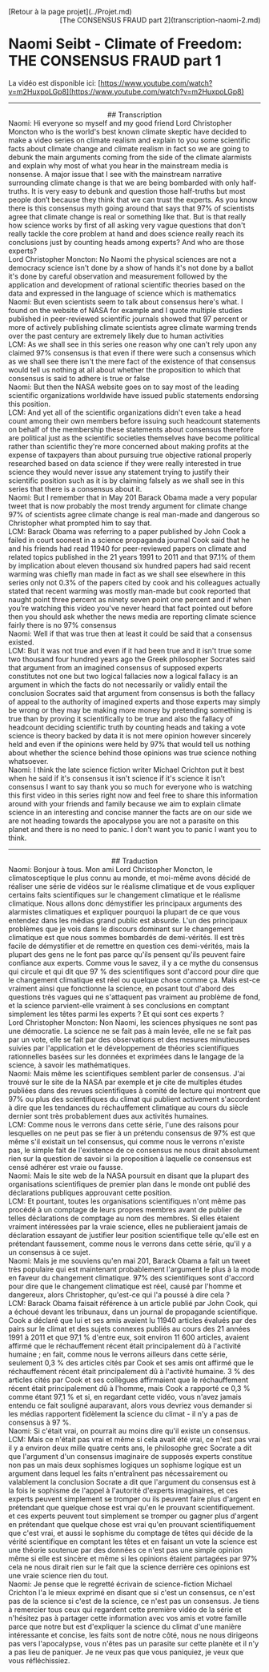 <p style="text-align:left;">
    [Retour à la page projet](../Projet.md)
    <span style="float:right;">
        [The CONSENSUS FRAUD part 2](transcription-naomi-2.md)
    </span>
</p>


# Naomi Seibt - Climate of Freedom: THE CONSENSUS FRAUD part 1

La vidéo est disponible ici: [https://www.youtube.com/watch?v=m2HuxpoLGp8](https://www.youtube.com/watch?v=m2HuxpoLGp8)

---
<div style="text-align: center;">
## Transcription
</div>
<div class="slide_naomi">
<span class="naomi">Naomi:</span> Hi everyone so myself and my good friend Lord Christopher Moncton who is the world's best known climate skeptic have decided to make a video series on climate realism and explain to you some scientific facts about climate change and climate realism in fact so we are going to debunk the main arguments coming from the side of the climate alarmists and explain why most of what you hear in the mainstream media is nonsense.
A major issue that I see with the mainstream narrative surrounding climate change is that we are being bombarded with only half-truths. It is very easy to debunk and question those half-truths but most people don’t because they think that we can trust the experts. As you know there is this consensus myth going around that says that 97% of scientists agree that climate change is real or something like that.
But is that really how science works by first of all asking very vague questions that don't really tackle the core problem at hand and does science really reach its conclusions just by counting heads among experts? And who are those experts?
</div>

<div class="slide_lcm">
<span class="lcm">Lord Christopher Moncton:</span> No Naomi the physical sciences are not a democracy science isn't done by a show of hands it's not done by a ballot it's done by careful observation and measurement followed by the application and development of rational scientific theories based on the data and expressed in the language of science which is mathematics
</div>

<div class="slide_naomi">
<span class="naomi">Naomi:</span> But even scientists seem to talk about consensus here's what. I found on the website of NASA for example and I quote multiple studies published in peer-reviewed scientific journals showed that 97 percent or more of actively publishing climate scientists agree climate warming trends over the past century are extremely likely due to human activities
</div>


<div class="slide_lcm">
<span class="lcm">LCM:</span> As we shall see in this series one reason why one can't rely upon any claimed 97% consensus is that even if there were such a consensus which as we shall see there isn't the mere fact of the existence of that consensus would tell us nothing at all about whether the proposition to which that consensus is said to adhere is true or false
</div>

<div class=slide_naomi>
<span class="naomi">Naomi:</span> But then the NASA website goes on to say most of the leading scientific organizations worldwide have issued public statements endorsing this position.
</div>

<div class="slide_lcm">
<span class="lcm">LCM:</span> And yet all of the scientific organizations didn't even take a head count among their own members before issuing such headcount statements on behalf of the membership these statements about consensus therefore are political just as the scientific societies themselves have become political rather than scientific they're more concerned about making profits at the expense of taxpayers than about pursuing true objective rational properly researched based on data science if they were really interested in true science they would never issue any statement trying to justify their scientific position such as it is by claiming falsely as we shall see in this series that there is a consensus about it.
</div>

<div class="slide_naomi">
<span class="naomi">Naomi:</span> But I remember that in May 201 Barack Obama made a very popular tweet that is now probably the most trendy argument for climate change 97% of scientists agree climate change is real man-made and dangerous so Christopher what prompted him to say that.
</div>

<div class="slide_lcm">
<span class="lcm">LCM:</span> Barack Obama was referring to a paper published by John Cook a failed in court soonest in a science propaganda journal Cook said that he and his friends had read 11940 for peer-reviewed papers on climate and related topics published in the 21 years 1991 to 2011 and that 97.1% of them by implication about eleven thousand six hundred papers had said recent warming was chiefly man made in fact as we shall see elsewhere in this series only not 0.3% of the papers cited by cook and his colleagues actually stated that recent warming was mostly man-made but cook reported that naught point three percent as ninety seven point one percent and if when you’re watching this video you've never heard that fact pointed out before then you should ask whether the news media are reporting climate science fairly there is no 97% consensus
</div>

<div class="slide_naomi">
<span class="naomi">Naomi:</span> Well if that was true then at least it could be said that a consensus existed.
</div>

<div class="slide_lcm">
<span class="lcm">LCM:</span> But it was not true and even if it had been true and it isn't true some two thousand four hundred years ago the Greek philosopher Socrates said that argument from an imagined consensus of supposed experts constitutes not one but two logical fallacies now a logical fallacy is an argument in which the facts do not necessarily or validly entail the conclusion Socrates said that argument from consensus is both the fallacy of appeal to the authority of imagined experts and those experts may simply be wrong or they may be making more money by pretending something is true than by proving it scientifically to be true and also the fallacy of headcount deciding scientific truth by counting heads and taking a vote science is theory backed by data it is not mere opinion however sincerely held and even if the opinions were held by 97% that would tell us nothing about whether the science behind those opinions was true science nothing whatsoever.
</div>

<div class="slide_naomi">
<span class="naomi">Naomi:</span> I think the late science fiction writer Michael Crichton put it best when he said if it's consensus it isn't science if it's science it isn’t consensus I want to say thank you so much for everyone who is watching this first video in this series right now and feel free to share this information around with your friends and family because we aim to explain climate science in an interesting and concise manner the facts are on our side we are not heading towards the apocalypse you are not a parasite on this planet and there is no need to panic.
I don't want you to panic I want you to think.
</div>

---
<div style="text-align: center;">
## Traduction
</div>

<div class="slide_naomi">
<span class="naomi">Naomi:</span> Bonjour à tous. Mon ami Lord Christopher Moncton, le climatosceptique le plus connu au monde, et moi-même avons décidé de réaliser une série de vidéos sur le réalisme climatique et de vous expliquer certains faits scientifiques sur le changement climatique et le réalisme climatique. Nous allons donc démystifier les principaux arguments des alarmistes climatiques et expliquer pourquoi la plupart de ce que vous entendez dans les médias grand public est absurde.
L'un des principaux problèmes que je vois dans le discours dominant sur le changement climatique est que nous sommes bombardés de demi-vérités. Il est très facile de démystifier et de remettre en question ces demi-vérités, mais la plupart des gens ne le font pas parce qu'ils pensent qu'ils peuvent faire confiance aux experts. Comme vous le savez, il y a ce mythe du consensus qui circule et qui dit que 97 % des scientifiques sont d'accord pour dire que le changement climatique est réel ou quelque chose comme ça.
Mais est-ce vraiment ainsi que fonctionne la science, en posant tout d'abord des questions très vagues qui ne s'attaquent pas vraiment au problème de fond, et la science parvient-elle vraiment à ses conclusions en comptant simplement les têtes parmi les experts ? Et qui sont ces experts ?
</div>

<div class="slide_lcm">
<span class="lcm">Lord Christopher Moncton:</span> Non Naomi, les sciences physiques ne sont pas une démocratie. La science ne se fait pas à main levée, elle ne se fait pas par un vote, elle se fait par des observations et des mesures minutieuses suivies par l'application et le développement de théories scientifiques rationnelles basées sur les données et exprimées dans le langage de la science, à savoir les mathématiques.
</div>


<div class="slide_naomi">
<span class="naomi">Naomi:</span> Mais même les scientifiques semblent parler de consensus. J'ai trouvé sur le site de la NASA par exemple et je cite de multiples études publiées dans des revues scientifiques à comité de lecture qui montrent que 97% ou plus des scientifiques du climat qui publient activement s'accordent à dire que les tendances du réchauffement climatique au cours du siècle dernier sont très probablement dues aux activités humaines.
</div>

<div class="slide_lcm">
<span class="lcm">LCM:</span> Comme nous le verrons dans cette série, l'une des raisons pour lesquelles on ne peut pas se fier à un prétendu consensus de 97% est que même s'il existait un tel consensus, qui comme nous le verrons n'existe pas, le simple fait de l'existence de ce consensus ne nous dirait absolument rien sur la question de savoir si la proposition à laquelle ce consensus est censé adhérer est vraie ou fausse.

</div>

<div class="slide_naomi">
<span class="naomi">Naomi:</span> Mais le site web de la NASA poursuit en disant que la plupart des organisations scientifiques de premier plan dans le monde ont publié des déclarations publiques approuvant cette position.
</div>

<div class="slide_lcm">
<span class="lcm">LCM:</span> Et pourtant, toutes les organisations scientifiques n'ont même pas procédé à un comptage de leurs propres membres avant de publier de telles déclarations de comptage au nom des membres. Si elles étaient vraiment intéressées par la vraie science, elles ne publieraient jamais de déclaration essayant de justifier leur position scientifique telle qu'elle est en prétendant faussement, comme nous le verrons dans cette série, qu'il y a un consensus à ce sujet.
</div>

<div class="slide_naomi">
<span class="naomi">Naomi:</span> Mais je me souviens qu'en mai 201, Barack Obama a fait un tweet très populaire qui est maintenant probablement l'argument le plus à la mode en faveur du changement climatique. 97% des scientifiques sont d'accord pour dire que le changement climatique est réel, causé par l'homme et dangereux, alors Christopher, qu'est-ce qui l'a poussé à dire cela ?
</div>

<div class="slide_lcm">
<span class="lcm">LCM:</span> Barack Obama faisait référence à un article publié par John Cook, qui a échoué devant les tribunaux, dans un journal de propagande scientifique. Cook a déclaré que lui et ses amis avaient lu 11940 articles évalués par des pairs sur le climat et des sujets connexes publiés au cours des 21 années 1991 à 2011 et que 97,1 % d'entre eux, soit environ 11 600 articles, avaient affirmé que le réchauffement récent était principalement dû à l'activité humaine ; en fait, comme nous le verrons ailleurs dans cette série, seulement 0,3 % des articles cités par Cook et ses amis ont affirmé que le réchauffement récent était principalement dû à l'activité humaine. 3 % des articles cités par Cook et ses collègues affirmaient que le réchauffement récent était principalement dû à l'homme, mais Cook a rapporté ce 0,3 % comme étant 97,1 % et si, en regardant cette vidéo, vous n'avez jamais entendu ce fait souligné auparavant, alors vous devriez vous demander si les médias rapportent fidèlement la science du climat - il n'y a pas de consensus à 97 %.
</div>


<div class="slide_naomi">
<span class="naomi">Naomi:</span> Si c'était vrai, on pourrait au moins dire qu'il existe un consensus.
</div>

<div class="slide_lcm">
<span class="lcm">LCM:</span> Mais ce n'était pas vrai et même si cela avait été vrai, ce n'est pas vrai il y a environ deux mille quatre cents ans, le philosophe grec Socrate a dit que l'argument d'un consensus imaginaire de supposés experts constitue non pas un mais deux sophismes logiques un sophisme logique est un argument dans lequel les faits n'entraînent pas nécessairement ou valablement la conclusion Socrate a dit que l'argument du consensus est à la fois le sophisme de l'appel à l'autorité d'experts imaginaires, et ces experts peuvent simplement se tromper ou ils peuvent faire plus d'argent en prétendant que quelque chose est vrai qu'en le prouvant scientifiquement. et ces experts peuvent tout simplement se tromper ou gagner plus d'argent en prétendant que quelque chose est vrai qu'en prouvant scientifiquement que c'est vrai, et aussi le sophisme du comptage de têtes qui décide de la vérité scientifique en comptant les têtes et en faisant un vote la science est une théorie soutenue par des données ce n'est pas une simple opinion même si elle est sincère et même si les opinions étaient partagées par 97% cela ne nous dirait rien sur le fait que la science derrière ces opinions est une vraie science rien du tout.
</div>

<div class="slide_naomi">
<span class="naomi">Naomi:</span> Je pense que le regretté écrivain de science-fiction Michael Crichton l'a le mieux exprimé en disant que si c'est un consensus, ce n'est pas de la science si c'est de la science, ce n'est pas un consensus. Je tiens à remercier tous ceux qui regardent cette première vidéo de la série et n'hésitez pas à partager cette information avec vos amis et votre famille parce que notre but est d'expliquer la science du climat d'une manière intéressante et concise, les faits sont de notre côté, nous ne nous dirigeons pas vers l'apocalypse, vous n'êtes pas un parasite sur cette planète et il n'y a pas lieu de paniquer.
Je ne veux pas que vous paniquiez, je veux que vous réfléchissiez.
</div>
